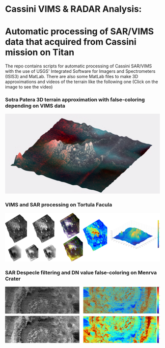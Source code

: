 # Cassini VIMS & RADAR Analysis:
# Automatic processing of SAR/VIMS data that acquired from Cassini mission on Titan


The repo contains scripts for automatic processing of Cassini SAR/VIMS with the use of USGS' Integrated Software for Imagers and Spectrometers (ISIS3) and MatLab. There are also some MatLab files to make 3D approximations and videos of the terrain like the following one (Click on the image to see the video)

### Sotra Patera 3D terrain approximation with false-coloring depending on VIMS data
[![THIS ONE !!!](Sotra.PNG)](https://www.youtube.com/watch?v=7sxKkINc6x0&feature=youtu.be)

### VIMS and SAR processing on Tortula Facula
![Alt text](tortola.png?raw=true)

### SAR Despecle filtering and DN value false-coloring on Menrva Crater
![Alt text](Menrva.png?raw=true)
